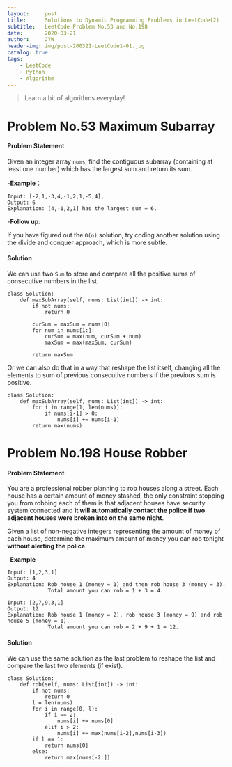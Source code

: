 ```yaml
---
layout:     post
title:      Solutions to Dynamic Programming Problems in LeetCode(2)
subtitle:   LeetCode Problem No.53 and No.198
date:       2020-03-21
author:     JYW
header-img: img/post-200321-LeetCode1-01.jpg
catalog: true
tags:
    - LeetCode
    - Python
    - Algorithm
---
```


>Learn a bit of algorithms everyday!

# Problem No.53 Maximum Subarray

#### Problem Statement

Given an integer array `nums`, find the contiguous subarray (containing at least one number) which has the largest sum and return its sum.

-**Example**：
```
Input: [-2,1,-3,4,-1,2,1,-5,4],
Output: 6
Explanation: [4,-1,2,1] has the largest sum = 6.
```

-**Follow up**:

If you have figured out the `O(n)` solution, try coding another solution using the divide and conquer approach, which is more subtle.

#### Solution

We can use two `Sum` to store and compare all the positive sums of consecutive numbers in the list.
```
class Solution:
    def maxSubArray(self, nums: List[int]) -> int:
        if not nums:
            return 0

        curSum = maxSum = nums[0]
        for num in nums[1:]:
            curSum = max(num, curSum + num)
            maxSum = max(maxSum, curSum)

        return maxSum
``` 
Or we can also do that in a way that reshape the list itself, changing all the elements to sum of previous consecutive numbers if the previous sum is positive.
```
class Solution:
    def maxSubArray(self, nums: List[int]) -> int:
        for i in range(1, len(nums)):
            if nums[i-1] > 0:
                nums[i] += nums[i-1]
        return max(nums)
```

# Problem No.198 House Robber

#### Problem Statement

You are a professional robber planning to rob houses along a street. Each house has a certain amount of money stashed, the only constraint stopping you from robbing each of them is that adjacent houses have security system connected and **it will automatically contact the police if two adjacent houses were broken into on the same night**.

Given a list of non-negative integers representing the amount of money of each house, determine the maximum amount of money you can rob tonight **without alerting the police**.

-**Example**
```
Input: [1,2,3,1]
Output: 4
Explanation: Rob house 1 (money = 1) and then rob house 3 (money = 3).
             Total amount you can rob = 1 + 3 = 4.

Input: [2,7,9,3,1]
Output: 12
Explanation: Rob house 1 (money = 2), rob house 3 (money = 9) and rob house 5 (money = 1).
             Total amount you can rob = 2 + 9 + 1 = 12.
```

#### Solution

We can use the same solution as the last problem to reshape the list and compare the last two elements (if exist).
```
class Solution:
    def rob(self, nums: List[int]) -> int:
        if not nums:
            return 0
        l = len(nums)
        for i in range(0, l):
            if i == 2:
                nums[i] += nums[0]
            elif i > 2:
                nums[i] += max(nums[i-2],nums[i-3])
        if l == 1:
            return nums[0]
        else:
            return max(nums[-2:])
``` 
